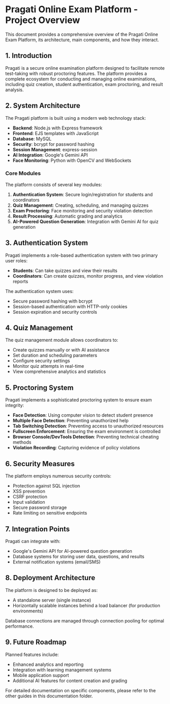 # Pragati Online Exam Platform - Project Overview

This document provides a comprehensive overview of the Pragati Online Exam Platform, its architecture, main components, and how they interact.

## 1. Introduction

Pragati is a secure online examination platform designed to facilitate remote test-taking with robust proctoring features. The platform provides a complete ecosystem for conducting and managing online examinations, including quiz creation, student authentication, exam proctoring, and result analysis.

## 2. System Architecture

The Pragati platform is built using a modern web technology stack:

- **Backend**: Node.js with Express framework
- **Frontend**: EJS templates with JavaScript
- **Database**: MySQL
- **Security**: bcrypt for password hashing
- **Session Management**: express-session
- **AI Integration**: Google's Gemini API
- **Face Monitoring**: Python with OpenCV and WebSockets

### Core Modules

The platform consists of several key modules:

1. **Authentication System**: Secure login/registration for students and coordinators
2. **Quiz Management**: Creating, scheduling, and managing quizzes
3. **Exam Proctoring**: Face monitoring and security violation detection
4. **Result Processing**: Automatic grading and analytics
5. **AI-Powered Question Generation**: Integration with Gemini AI for quiz generation

## 3. Authentication System

Pragati implements a role-based authentication system with two primary user roles:

- **Students**: Can take quizzes and view their results
- **Coordinators**: Can create quizzes, monitor progress, and view violation reports

The authentication system uses:
- Secure password hashing with bcrypt
- Session-based authentication with HTTP-only cookies
- Session expiration and security controls

## 4. Quiz Management

The quiz management module allows coordinators to:

- Create quizzes manually or with AI assistance
- Set duration and scheduling parameters
- Configure security settings
- Monitor quiz attempts in real-time
- View comprehensive analytics and statistics

## 5. Proctoring System

Pragati implements a sophisticated proctoring system to ensure exam integrity:

- **Face Detection**: Using computer vision to detect student presence
- **Multiple Face Detection**: Preventing unauthorized help
- **Tab Switching Detection**: Preventing access to unauthorized resources
- **Fullscreen Enforcement**: Ensuring the exam environment is controlled
- **Browser Console/DevTools Detection**: Preventing technical cheating methods
- **Violation Recording**: Capturing evidence of policy violations

## 6. Security Measures

The platform employs numerous security controls:

- Protection against SQL injection
- XSS prevention
- CSRF protection
- Input validation
- Secure password storage
- Rate limiting on sensitive endpoints

## 7. Integration Points

Pragati can integrate with:

- Google's Gemini API for AI-powered question generation
- Database systems for storing user data, questions, and results
- External notification systems (email/SMS)

## 8. Deployment Architecture

The platform is designed to be deployed as:

- A standalone server (single instance)
- Horizontally scalable instances behind a load balancer (for production environments)

Database connections are managed through connection pooling for optimal performance.

## 9. Future Roadmap

Planned features include:

- Enhanced analytics and reporting
- Integration with learning management systems
- Mobile application support
- Additional AI features for content creation and grading

For detailed documentation on specific components, please refer to the other guides in this documentation folder.
